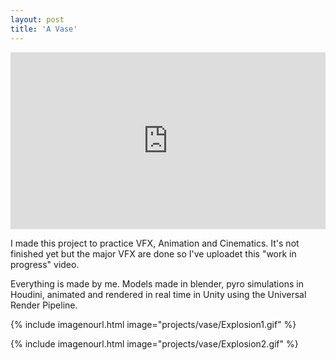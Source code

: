 ```yaml
---
layout: post
title: 'A Vase'
---
```


<style>
.video-holder {
  position: relative;
  width: 100%;
  height: 0;
  padding-bottom: 56.25%;
  overflow: hidden;
}
.video-holder iframe {
  position: absolute;
  top: 0;
  left: 0;
  width: 100%;
  height: 100%;
}
</style>
<div class="video-holder">
  <iframe
    id="existing-iframe-example"
    width="640" height="360"
    src="https://www.youtube.com/embed/tfpcmBDvSaU?playlist=tfpcmBDvSaU&autoplay=0&mute=1&enablejsapi=1&controls=1&loop=0"
    frameborder="0"
    allowfullscreen
></iframe>
</div>

I made this project to practice VFX, Animation and Cinematics. It's not finished yet but the major VFX are done so I've uploadet this "work in progress" video. 

Everything is made by me. Models made in blender, pyro simulations in Houdini, animated and rendered in real time in Unity using the Universal Render Pipeline. 

{% include imagenourl.html image="projects/vase/Explosion1.gif" %}

{% include imagenourl.html image="projects/vase/Explosion2.gif" %}